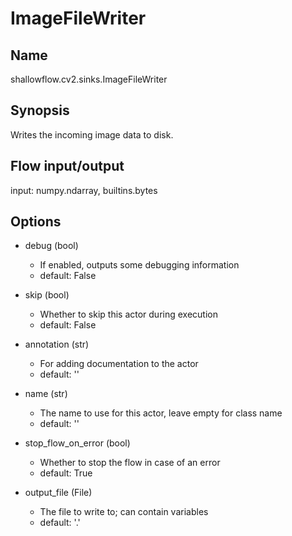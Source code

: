 # ImageFileWriter

## Name
shallowflow.cv2.sinks.ImageFileWriter

## Synopsis
Writes the incoming image data to disk.

## Flow input/output
input: numpy.ndarray, builtins.bytes

## Options
* debug (bool)

  * If enabled, outputs some debugging information
  * default: False

* skip (bool)

  * Whether to skip this actor during execution
  * default: False

* annotation (str)

  * For adding documentation to the actor
  * default: ''

* name (str)

  * The name to use for this actor, leave empty for class name
  * default: ''

* stop_flow_on_error (bool)

  * Whether to stop the flow in case of an error
  * default: True

* output_file (File)

  * The file to write to; can contain variables
  * default: '.'

